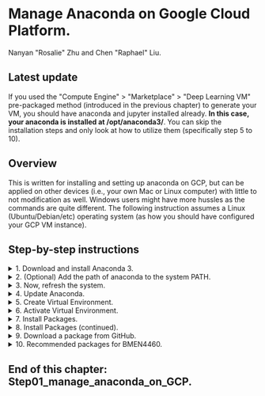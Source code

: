 # Manage Anaconda on Google Cloud Platform.
Nanyan "Rosalie" Zhu and Chen "Raphael" Liu.

## Latest update
If you used the "Compute Engine" > "Marketplace" > "Deep Learning VM" pre-packaged method (introduced in the previous chapter) to generate your VM, you should have anaconda and jupyter installed already. **In this case, your anaconda is installed at /opt/anaconda3/**. You can skip the installation steps and only look at how to utilize them (specifically step 5 to 10).

## Overview
This is written for installing and setting up anaconda on GCP, but can be applied on other devices (i.e., your own Mac or Linux computer) with little to not modification as well. Windows users might have more hussles as the commands are quite different. The following instruction assumes a Linux (Ubuntu/Debian/etc) operating system (as how you should have configured your GCP VM instance).

## Step-by-step instructions

<details>
<summary>1. Download and install Anaconda 3.</summary>
<br>

1) Find a suitable Anaconda 3 at the [Anaconda installer archive](https://repo.continuum.io/archive/).
    In this case, we chose Anaconda3-2019.10-Linux-x86_64.sh

2) Download the Anaconda Archive package. In the ssh terminal, enter:
    ```
    wget http://repo.continuum.io/archive/Anaconda3-2019.10-Linux-x86_64.sh
    ```

3) Install the package "bzip2", and install Anaconda 3 with the Archive package.
    ```
    sudo apt-get install bzip2
    bash Anaconda3-2019.10-Linux-x86_64.sh
    ```
    
4) Once you run the installation command, there will be text instructions that guide you through the installation.
    * You can choose to install anaconda at any place you want. You may choose the default **"/home/[username]/anaconda3"** path.
    * When the installation kit asks whether or not to **initialize Anaconda3 by running conda init**, please choose "yes". This will save you the trouble of configuring the ~/.bashrc file, so that you can skip the next step.

</details>


<details>
<summary>2. (Optional) Add the path of anaconda to the system PATH.</summary>
<br>

**This is not necessary if you asked the anaconda installation kit to set the path for you.**

```
sudo nano ~/.bashrc
```

and add the following line to your system file.
```
export PATH="$PATH:/home/[username]/anaconda3/bin"
```
    
Please replace **"[username]"** with your own username. In our case, our username is msnanyanzhu. <img src="/Step01_manage_anaconda_on_GCP/Images/user_name.png" alt="user_name" width="300px" height="40px">

</details>

<details>
<summary>3. Now, refresh the system.</summary>
<br>

You can either run the following code in the SSH Terminal

```
source ~/.bashrc
```

or alternatively, exit out the VM SSH Terminal (by closing the web browser tag hosting the VM SSH Terminal) and reopen the terminal again. Either way, after the refreshing the command "conda" can be recognized.

</details>

<details>
<summary>4. Update Anaconda.</summary>
<br>

```
conda update --prefix /home/[username]/anaconda3 -c anaconda anaconda
```

</details>

<details>
<summary>5. Create Virtual Environment.</summary>
<br>

```
conda create -n [environment name] -c anaconda python=3.7 [package name] [package name]
```
    
Example:
```
conda create -n BMEN4460 -c anaconda python=3.7
```

**environment name** is the name you give to the new anaconda environment. In this case, we use "BMEN4460".

**python=3.7** specifies that the python version 3.7 to be installed in this environment. If you want a different version, change it to what you want.

**-c anaconda** specifies the channel from which the package will be downloaded. Personally I recommend **anaconda**. In case the package is not available in anaconda, go search it on the web and find a decent source.

**package name** specifies the packages to be installed in this environment. It makes no difference whether to specify the package names to be installed here or in Step 7.

</details>

<details>
<summary>6. Activate Virtual Environment.</summary>
<br>

```
conda activate [environment name]
```

Example:
```
conda activate BMEN4460
```

</details>

<details>
<summary>7. Install Packages.</summary>
<br>

```
conda install -c anaconda [package name] [package name] ...
```

**-n [environment name]** specifies which environment to install the packages in. It is not necessary if the environment currently activated is your target environment.
  
**NOTE**: Hierarchy of package installation methods (ranked from "recommended" to "don't try this if you have any other method" according to our experience)
- Option 1 syntax (best)
```
conda install -c anaconda [packagename]
```
Example:
```
conda install -c anaconda jupyter
```
- Option 2 syntax (good)
```
conda install -c conda-forge [packagename]
```
- Option 3 syntax (not very good)
```
conda install [packagename]
```
- Option 4 syntax (not recommended)
```
python -m pip install [packagename]
```
- Option 5 syntax (not recommended)
```
pip install [packagename]
```
</details>

<details>
<summary>8. Install Packages (continued).</summary>
<br>

Besides these popular methods, in case you want to install a non-anaconda package that is not included in either anaconda or conda-forge, the best shot you have to safely install it is by googling **"anaconda install [this non-anaconda package]"**, and find the offical answer given by anaconda cloud.
    
For instance, if you want to install **"dtw"**, doing so will redirect you to **"conda install -c freemapa dtw"**.

</details>

<details>
<summary>9. Download a package from GitHub.</summary>
<br>

To download a package (not a repository) from github, you can use following command:
```
conda install git pip
pip install git+[git_url]
```

Example:
```
git clone https://github.com/jonbarron/robust_loss_pytorch
cd robust_loss_pytorch/
pip install -e .[dev]
```

You can refer to the specific GitHub package when you really come across this case. Note that whichever folder you are currently in when you type the following git clone command, the repository will be downloaded to that folder.

Note that is different from downloading a repository from GitHub, which is much easier:
```
git clone [GitHub repository]
```
Example:
```
git clone 
```

</details>

<details>
<summary>10. Recommended packages for BMEN4460.</summary>
<br>

```
conda install -c pytorch torchvision pytorch 
conda install -c anaconda matplotlib numpy jupyterlab jupyter scikit-learn scikit-image
conda install -c simpleitk simpleitk

```
</details>

## End of this chapter: Step01_manage_anaconda_on_GCP.
